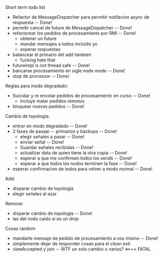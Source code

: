 Short term todo list

 - Refactor de MessageDispatcher para permitir notifacion async de respuesta -- Done!
 - permitir cancel de future de MessageDispatcher -- Done!
 - refactorear los pedidos de procesamiento por RMI -- Done!
   - obtener un future
   - mandar mensajes a todos incluido yo
   - esperar respuestas
 - balancear el primario del add tambien
   - fucking hate that
 - futureimpl is not thread safe -- Done!
 - bancarse procesamiento en sigle node mode -- Done!
 - stop de processor -- Done!

Reglas para modo degradado:

 - Suicidar y re encolar pedidos de procesamiento en curso -- Done!
   - Incluye matar pedidos remotos
 - bloquear nuevos pedidos -- Done!

Cambio de topologia:

 - entrar en modo degradado -- Done!
 - 2 fases de pasaje -- primarios y backups -- Done!
   - elegir señales a pasar -- Done!
   - enviar señal -- Done!
   - Guardar señales recibidas -- Done!
   - actualizar data de quien tiene la otra copia -- Done!
   - esperar a que me confirmen todos los sends -- Done!
   - esperar a que todos los nodos terminen la fase -- Done!
 - esperar confirmacion de todos para volver a modo normal -- Done!

Add:

 - disparar cambio de topologia
 - elegir señales al azar

Remove:

 - disparar cambio de topologia -- Done!
 - las del nodo caido si es un drop

Cosas random

 - mandarte mensaje de pedido de procesamiento a vos mismo -- Done!
 - simplemente dejar de responder cosas para el clean exit
 - viewAccepted y join -- WTF un solo cambio o varios? <==== FATAL
